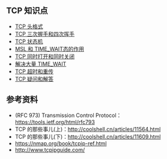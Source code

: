 ## TCP 知识点

* [TCP 头格式](https://github.com/steveLauwh/TCP-IP/blob/master/TCP/TCP%20Header%20Format.md)
* [TCP 三次握手和四次挥手](https://github.com/steveLauwh/TCP-IP/blob/master/TCP/Three-Way%20Handshake%20And%20Four-Way%20Wavehand.md)
* [TCP 状态机](https://github.com/steveLauwh/TCP-IP/blob/master/TCP/TCP%20FSM.md)
* [MSL 和 TIME_WAIT态的作用](https://github.com/steveLauwh/TCP-IP/blob/master/TCP/MSL%20And%20TIME_WAIT.md)
* [TCP 同时打开和同时关闭](https://github.com/steveLauwh/TCP-IP/blob/master/TCP/Open%20and%20Closed%20at%20the%20same%20time.md)
* [解决大量 TIME_WAIT](https://github.com/steveLauwh/TCP-IP/blob/master/TCP/Resolve%20a%20lot%20of%20TIME_WAIT.md)
* [TCP 超时和重传](https://github.com/steveLauwh/TCP-IP/blob/master/TCP/TCP%20Retransmission%20Mechanism.md)
* [TCP 疑问和解答](https://github.com/steveLauwh/TCP-IP/blob/master/TCP/TCP%20Q%26A.md)

## 参考资料

* (RFC 973) Transmission Control Protocol：https://tools.ietf.org/html/rfc793
* TCP 的那些事儿(上)：http://coolshell.cn/articles/11564.html
* TCP 的那些事儿(下)：http://coolshell.cn/articles/11609.html
* https://nmap.org/book/tcpip-ref.html
* http://www.tcpipguide.com/

